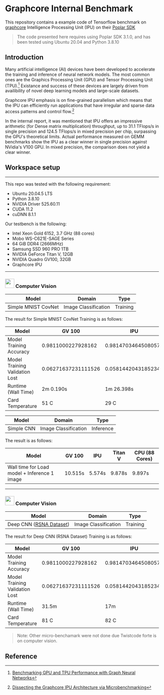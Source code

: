 # Graphcore Internal Benchmark

This repository contains a example code of Tensorflow benchmark on [graphcore](https://www.graphcore.ai/) Intelligence Processing Unit (IPU) on their [Poplar SDK](https://www.graphcore.ai/products/poplar)

> The code presented here requires using Poplar SDK 3.1.0, and has been tested using Ubuntu 20.04 and Python 3.8.10

## Introduction
Many artificial intelligence (AI) devices have been developed to accelerate the training and inference of neural network models. The most common ones are the Graphics Processing Unit (GPU) and Tensor Processing Unit (TPU).[^1] Existance and success of these devices are largely driven from availibility of novel deep learning models and large-scale datasets.

Graphcore IPU emphasis is on fine-grained parallelism which means that the IPU can efficiently run applications that have irregular and sparse data access patterns and control flow.[^2] 

In the internal report, it was mentioned that IPU offers an impressive arithmetic (for Dense matrix multiplication) throughput, up to 31.1 TFlops/s in single precision and 124.5 TFlops/s in mixed precision per chip, surpassing the GPU's theoretical limits. Actual performance measured on GEMM benchmarks show the IPU as a clear winner in single precision against NVidia's V100 GPU. In mixed precision, the comparison does not yield a clear winner.

## Workspace setup

---

This repo was tested with the following requirement:

+ Ubuntu 20.04.5 LTS
+ Python 3.8.10
+ NVIDIA Driver 525.60.11
+ CUDA 11.2
+ cuDNN 8.1.1

Our testbench is the following:

+ Intel Xeon Gold 6152, 3.7 GHz (88 cores)
+ Mobo WS-C621E-SAGE Series
+ 64 GiB DDR4 (2666MHz)
+ Samsung SSD 960 PRO 1TB
+ NVIDIA GeForce Titan V, 12GB
+ NVIDIA Quadro GV100, 32GB
+ Graphcore IPU

---

### <img width="30" src="https://user-images.githubusercontent.com/81682248/177352641-89d12db1-45df-4403-8308-c6b9015a027d.png"></a> Computer Vision <a name="cv"></a>

| Model | Domain | Type |
| ------- | ------- |------- | 
| Simple MNIST CovNet | Image Classification | Training |

The result for Simple MNIST CovNet Training is as follows:

| Model | GV 100 | IPU | Titan V | CPU (88 Cores) |
| ------- | ------- |------- | ------- | ------- |
| Model Training Accuracy| 0.9811000227928162 | 0.9814703464508057 | 0.9800000190734863 | 0.9817000031471252 |
| Model Training Validation Lost | 0.06271637231111526 | 0.05814420431852341 | 0.06043968349695206 | 0.0602235347032547 |
| Runtime (Wall Time) | 2m 0.190s | 1m 26.398s | 2m 0.039s | 4m 15.376s |
| Card Temperature | 51 C | 29 C | 58 C | N/A |

| Model | Domain | Type |
| ------- | ------- |------- | 
| Simple CNN | Image Classification | Inference |

The result is as follows:

| Model | GV 100 | IPU | Titan V | CPU (88 Cores) |
| ------- | ------- |------- | ------- | ------- |
| Wall time for Load model + Inference 1 image | 10.515s | 5.574s | 9.878s | 9.897s |

---

### <img width="30" src="https://user-images.githubusercontent.com/81682248/177352641-89d12db1-45df-4403-8308-c6b9015a027d.png"></a> Computer Vision <a name="cv"></a>

| Model | Domain | Type |
| ------- | ------- |------- | 
| Deep CNN ([RSNA Dataset](https://www.kaggle.com/competitions/rsna-breast-cancer-detection)) | Image Classification | Training | 

The result for Deep CNN (RSNA Dataset) Training is as follows:

| Model | GV 100 | IPU | Titan V | CPU (88 Cores) |
| ------- | ------- |------- | ------- | ------- |
| Model Training Accuracy| 0.9811000227928162 | 0.9814703464508057 | 0.9800000190734863 | 0.9817000031471252 |
| Model Training Validation Lost | 0.06271637231111526 | 0.05814420431852341 | 0.06043968349695206 | 0.0602235347032547 |
| Runtime (Wall Time) | 31.5m | 17m | 33.5m |  |
| Card Temperature | 81 C | 82 C | 84 C | N/A |


> Note: Other micro-benchamark were not done due Twistcode forte is on computer vision.

## Reference

[^1]: [Benchmarking GPU and TPU Performance with Graph Neural Networks](https://arxiv.org/pdf/2210.12247.pdf)
[^2]: [Dissecting the Graphcore IPU Architecture via Microbenchmarking](https://www.graphcore.ai/hubfs/assets/pdf/Citadel%20Securities%20Technical%20Report%20-%20Dissecting%20the%20Graphcore%20IPU%20Architecture%20via%20Microbenchmarking%20Dec%202019.pdf?hsLang=en)
